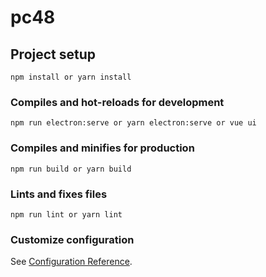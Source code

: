 # pc48

## Project setup
```
npm install or yarn install
```

### Compiles and hot-reloads for development
```
npm run electron:serve or yarn electron:serve or vue ui
```

### Compiles and minifies for production
```
npm run build or yarn build
```

### Lints and fixes files
```
npm run lint or yarn lint
```

### Customize configuration
See [Configuration Reference](https://cli.vuejs.org/config/).
